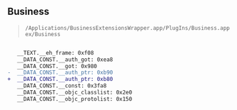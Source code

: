 ## Business

> `/Applications/BusinessExtensionsWrapper.app/PlugIns/Business.appex/Business`

```diff

   __TEXT.__eh_frame: 0xf08
   __DATA_CONST.__auth_got: 0xea8
   __DATA_CONST.__got: 0x980
-  __DATA_CONST.__auth_ptr: 0xb90
+  __DATA_CONST.__auth_ptr: 0xb80
   __DATA_CONST.__const: 0x3fa8
   __DATA_CONST.__objc_classlist: 0x2e0
   __DATA_CONST.__objc_protolist: 0x150

```
